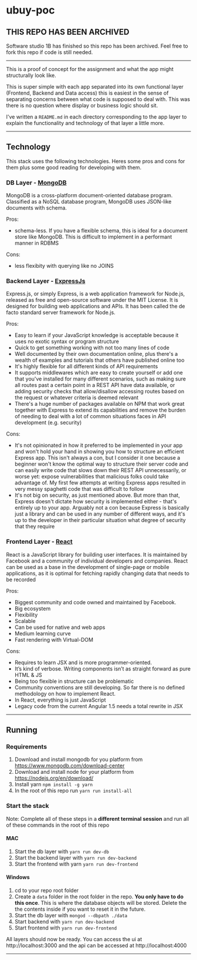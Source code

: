 # ubuy-poc

## THIS REPO HAS BEEN ARCHIVED

Software studio 1B has finished so this repo has been archived. Feel free to fork this repo if code is still needed.

---
This is a proof of concept for the assignment and what the app might structurally look like.

This is super simple with each app separated into its own functional layer (Frontend, Backend and Data access) this is easiest in the sense of separating concerns between what code is supposed to deal with. This was there is no question where display or business logic should sit.

I've written a `README.md` in each directory corresponding to the app layer to explain the functionality and technology of that layer a little more.

---

## Technology

This stack uses the following technologies. Heres some pros and cons for them plus some good reading for developing with them.

### DB Layer - [MongoDB](https://www.mongodb.com/)

MongoDB is a cross-platform document-oriented database program. Classified as a NoSQL database program, MongoDB uses JSON-like documents with schema.

Pros:

- schema-less. If you have a flexible schema, this is ideal for a document store like MongoDB. This is difficult to implement in a performant manner in RDBMS

Cons:

- less flexibity with querying like no JOINS

### Backend Layer - [ExpressJs](https://expressjs.com/)

Express.js, or simply Express, is a web application framework for Node.js, released as free and open-source software under the MIT License. It is designed for building web applications and APIs. It has been called the de facto standard server framework for Node.js.

Pros:

- Easy to learn if your JavaScript knowledge is acceptable because it uses no exotic syntax or program structure
- Quick to get something working with not too many lines of code
- Well documented by their own documentation online, plus there's a wealth of examples and tutorials that others have published online too
- It's highly flexible for all different kinds of API requirements
- It supports middlewares which are easy to create yourself or add one that you've installed for many different scenarios, such as making sure all routes past a certain point in a REST API have data available, or adding security checks that allow/disallow accessing routes based on the request or whatever criteria is deemed relevant
- There's a huge number of packages available on NPM that work great together with Express to extend its capabilities and remove the burden of needing to deal with a lot of common situations faces in API development (e.g. security)

Cons:

- It's not opinionated in how it preferred to be implemented in your app and won't hold your hand in showing you how to structure an efficient Express app. This isn't always a con, but I consider it one because a beginner won't know the optimal way to structure their server code and can easily write code that slows down their REST API unnecessarily, or worse yet: expose vulnerabilities that malicious folks could take advantage of. My first few attempts at writing Express apps resulted in very messy spaghetti code that was difficult to follow
- It's not big on security, as just mentioned above. But more than that, Express doesn't dictate how security is implemented either - that's entirely up to your app. Arguably not a con because Express is basically just a library and can be used in any number of different ways, and it's up to the developer in their particular situation what degree of security that they require

### Frontend Layer - [React](https://reactjs.org/)

React is a JavaScript library for building user interfaces. It is maintained by Facebook and a community of individual developers and companies. React can be used as a base in the development of single-page or mobile applications, as it is optimal for fetching rapidly changing data that needs to be recorded

Pros:
- Biggest community and code owned and maintained by Facebook.
- Big ecosystem
- Flexibility
- Scalable
- Can be used for native and web apps
- Medium learning curve
- Fast rendering with Virtual-DOM

Cons:
- Requires to learn JSX and is more programmer-oriented.
- It’s kind of verbose. Writing components isn’t as straight forward as pure HTML & JS
- Being too flexible in structure can be problematic
- Community conventions are still developing. So far there is no defined methodology on how to implement React.
- In React, everything is just JavaScript
- Legacy code from the current Angular 1.5 needs a total rewrite in JSX

---

## Running

### Requirements

1. Download and install mongodb for you platform from https://www.mongodb.com/download-center
2. Download and install node for your platform from
   https://nodejs.org/en/download/
3. Install yarn `npm install -g yarn`
4. In the root of this repo run `yarn run install-all`

### Start the stack

Note: Complete all of these steps in a **different terminal session** and run all of these commands in the root of this repo
#### MAC
1. Start the db layer with `yarn run dev-db`
2. Start the backend layer with `yarn run dev-backend`
3. Start the frontend with yarn `yarn run dev-frontend`
#### Windows
1. cd to your repo root folder
2. Create a `data` folder in the root folder in the repo. **You only have to do this once**. This is where the database objects will be stored. Delete the the contents inside if you want to reset it in the future.
3. Start the db layer with `mongod --dbpath ./data`
4. Start backend with `yarn run dev-backend`
5. Start frontend with `yarn run dev-frontend`

All layers should now be ready. You can access the ui at http://localhost:3000 and the api can be accessed at http://localhost:4000

---
